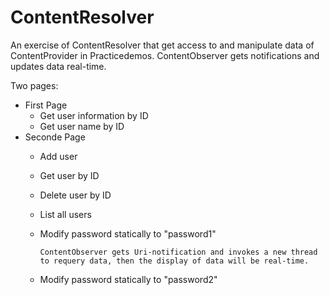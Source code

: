 # ContentResolver
An exercise of ContentResolver that get access to and manipulate data of ContentProvider in Practicedemos. ContentObserver gets notifications and updates data real-time.

Two pages:
* First Page
  * Get user information by ID
  * Get user name by ID
* Seconde Page
  * Add user
  * Get user by ID
  * Delete user by ID
  * List all users
  * Modify password statically to "password1" 
  
      `ContentObserver gets Uri-notification and invokes a new thread to requery data, then the display of data will be real-time.`
  * Modify password statically to "password2"
  
